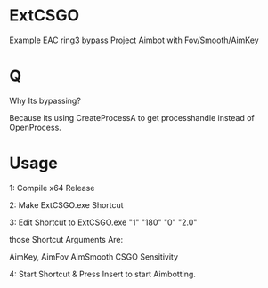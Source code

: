 # ExtCSGO
Example EAC ring3 bypass Project
Aimbot with Fov/Smooth/AimKey

# Q
Why Its bypassing? 

Because its using CreateProcessA to get processhandle instead of OpenProcess.
# Usage

1: Compile x64 Release

2: Make ExtCSGO.exe Shortcut

3: Edit Shortcut to ExtCSGO.exe "1" "180" "0" "2.0"

those Shortcut Arguments Are:

AimKey, AimFov AimSmooth CSGO Sensitivity

4: Start Shortcut & Press Insert to start Aimbotting.


